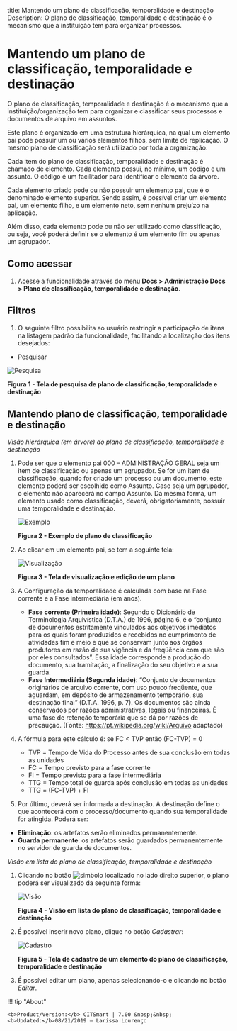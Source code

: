 title: Mantendo um plano de classificação, temporalidade e destinação
Description: O plano de classificação, temporalidade e destinação é o mecanismo que a instituição tem para organizar processos.
# Mantendo um plano de classificação, temporalidade e destinação

O plano de classificação, temporalidade e destinação é o mecanismo que a instituição/organização tem para organizar e 
classificar seus processos e documentos de arquivo em assuntos.

Este plano é organizado em uma estrutura hierárquica, na qual um elemento pai pode possuir um ou vários elementos filhos, sem
limite de replicação. O mesmo plano de classificação será utilizado por toda a organização.

Cada item do plano de classificação, temporalidade e destinação é chamado de elemento. Cada elemento possui, no mínimo, um 
código e um assunto. O código é um facilitador para identificar o elemento da árvore.

Cada elemento criado pode ou não possuir um elemento pai, que é o denominado elemento superior. Sendo assim, é possível criar
um elemento pai, um elemento filho, e um elemento neto, sem nenhum prejuízo na aplicação.

Além disso, cada elemento pode ou não ser utilizado como classificação, ou seja, você poderá definir se o elemento é um 
elemento fim ou apenas um agrupador.

Como acessar
--------------

1. Acesse a funcionalidade através do menu **Docs > Administração Docs > Plano de classificação, temporalidade e destinação**.

Filtros
----------

1. O seguinte filtro possibilita ao usuário restringir a participação de itens na listagem padrão da funcionalidade, facilitando
a localização dos itens desejados:

- Pesquisar

![Pesquisa](images/plano.img1.jpg)

**Figura 1 - Tela de pesquisa de plano de classificação, temporalidade e destinação**

Mantendo plano de classificação, temporalidade e destinação
---------------------------------------------------------------

*Visão hierárquica (em árvore) do plano de classificação, temporalidade e destinação*

1. Pode ser que o elemento pai 000 – ADMINISTRAÇÃO GERAL seja um item de classificação ou apenas um agrupador. Se for um item 
de classificação, quando for criado um processo ou um documento, este elemento poderá ser escolhido como Assunto. Caso seja 
um agrupador, o elemento não aparecerá no campo Assunto. Da mesma forma, um elemento usado como classificação, deverá, 
obrigatoriamente, possuir uma temporalidade e destinação.

    ![Exemplo](images/plano.img2.jpg)
    
    **Figura 2 - Exemplo de plano de classificação**
    
2. Ao clicar em um elemento pai, se tem a seguinte tela:

    ![Visualização](images/plano.img3.jpg)
    
    **Figura 3 - Tela de visualização e edição de um plano**
    
3. A Configuração da temporalidade é calculada com base na Fase corrente e a Fase intermediária (em anos).

    - **Fase corrente (Primeira idade)**: Segundo o Dicionário de Terminologia Arquivística (D.T.A.) de 1996, página 6, é o 
    “conjunto de documentos estritamente vinculados aos objetivos imediatos para os quais foram produzidos e recebidos no 
    cumprimento de atividades fim e meio e que se conservam junto aos órgãos produtores em razão de sua vigência e da 
    freqüência com que são por eles consultados”. Essa idade corresponde a produção do documento, sua tramitação, a 
    finalização do seu objetivo e a sua guarda.
    - **Fase Intermediária (Segunda idade)**: “Conjunto de documentos originários de arquivo corrente, com uso pouco 
    freqüente, que aguardam, em depósito de armazenamento temporário, sua destinação final” (D.T.A. 1996, p. 7). Os 
    documentos são ainda conservados por razões administrativas, legais ou financeiras. É uma fase de retenção temporária que
    se dá por razões de precaução. (Fonte: https://pt.wikipedia.org/wiki/Arquivo adaptado)
    
4. A fórmula para este cálculo é: se FC < TVP então (FC-TVP) = 0

    - TVP = Tempo de Vida do Processo antes de sua conclusão em todas as unidades
    - FC = Tempo previsto para a fase corrente
    - FI = Tempo previsto para a fase intermediária
    - TTG = Tempo total de guarda após conclusão em todas as unidades
    - TTG = (FC-TVP) + FI
    
5. Por último, deverá ser informada a destinação. A destinação define o que acontecerá com o processo/documento quando sua
temporalidade for atingida. Poderá ser:

- **Eliminação**: os artefatos serão eliminados permanentemente.
- **Guarda permanente**: os artefatos serão guardados permanentemente no servidor de guarda de documentos.

*Visão em lista do plano de classificação, temporalidade e destinação*

1. Clicando no botão ![simbolo](images/simb-lista.jpg) localizado no lado direito superior, o plano poderá ser visualizado da 
seguinte forma:

    ![Visão](images/plano.img4.jpg)
    
    **Figura 4 - Visão em lista do plano de classificação, temporalidade e destinação**
    
2. É possível inserir novo plano, clique no botão *Cadastrar*:

    ![Cadastro](images/plano.img5.jpg)
    
    **Figura 5 - Tela de cadastro de um elemento do plano de classificação, temporalidade e destinação**
    
3. É possível editar um plano, apenas selecionando-o e clicando no botão *Editar*.

!!! tip "About"

    <b>Product/Version:</b> CITSmart | 7.00 &nbsp;&nbsp;
    <b>Updated:</b>08/21/2019 – Larissa Lourenço



























